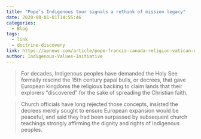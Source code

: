 ```yaml
---
title: "Pope’s Indigenous tour signals a rethink of mission legacy"
date: 2020-08-01-01T14:55:46
categories:
  - Blog
tags:
  - link
  - doctrine-discovery
link: https://apnews.com/article/pope-francis-canada-religion-vatican-city-2c2fbd7e29f871c1cdbc5308a0c7ab44
author: Indigenous-Values-Initiative
---
```

>For decades, Indigenous peoples have demanded the Holy See formally rescind the 15th century papal bulls, or decrees, that gave European kingdoms the religious backing to claim lands that their explorers “discovered” for the sake of spreading the Christian faith.

>Church officials have long rejected those concepts, insisted the decrees merely sought to ensure European expansion would be peaceful, and said they had been surpassed by subsequent church teachings strongly affirming the dignity and rights of Indigenous peoples.
